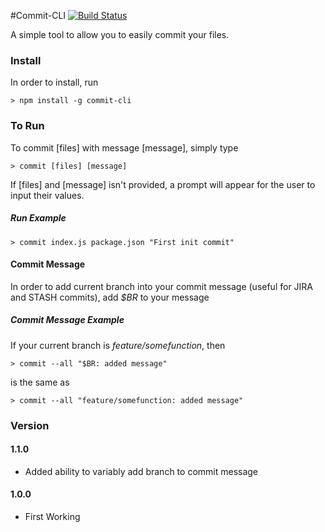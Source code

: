 #Commit-CLI
[![Build Status](https://travis-ci.org/joeyism/node-commit-cli.svg)](https://travis-ci.org/joeyism/node-commit-cli)

A simple tool to allow you to easily commit your files.

### Install
In order to install, run

    > npm install -g commit-cli

### To Run
To commit [files] with message [message], simply type

    > commit [files] [message]

If [files] and [message] isn't provided, a prompt will appear for the user to input their values.

##### Run Example

    > commit index.js package.json "First init commit"

#### Commit Message
In order to add current branch into your commit message (useful for JIRA and STASH commits), add *$BR* to your message

##### Commit Message Example
If your current branch is *feature/somefunction*, then

    > commit --all "$BR: added message"

is the same as

    > commit --all "feature/somefunction: added message"

### Version
#### 1.1.0
* Added ability to variably add branch to commit message

#### 1.0.0
* First Working 
